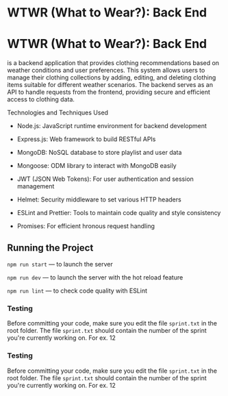 # WTWR (What to Wear?): Back End

# WTWR (What to Wear?): Back End

is a backend application that provides clothing recommendations based on weather conditions and user preferences. This system allows users to manage their clothing collections by adding, editing, and deleting clothing items suitable for different weather scenarios. The backend serves as an API to handle requests from the frontend, providing secure and efficient access to clothing data.

Technologies and Techniques Used

- Node.js: JavaScript runtime environment for backend development

- Express.js: Web framework to build RESTful APIs

- MongoDB: NoSQL database to store playlist and user data

- Mongoose: ODM library to interact with MongoDB easily

- JWT (JSON Web Tokens): For user authentication and session management

- Helmet: Security middleware to set various HTTP headers

- ESLint and Prettier: Tools to maintain code quality and style consistency

- Promises: For efficient hronous request handling

## Running the Project

`npm run start` — to launch the server

`npm run dev` — to launch the server with the hot reload feature

`npm run lint` — to check code quality with ESLint

### Testing

Before committing your code, make sure you edit the file `sprint.txt` in the root folder. The file `sprint.txt` should contain the number of the sprint you're currently working on. For ex. 12

### Testing

Before committing your code, make sure you edit the file `sprint.txt` in the root folder. The file `sprint.txt` should contain the number of the sprint you're currently working on. For ex. 12

